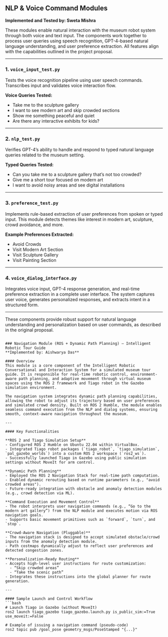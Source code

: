 ## NLP & Voice Command Modules  
**Implemented and Tested by: Sweta Mishra**  

These modules enable natural interaction with the museum robot system through both voice and text input. The components work together to process user queries using speech recognition, GPT-4-based natural language understanding, and user preference extraction. All features align with the capabilities outlined in the project proposal.

---

### 1. `voice_input_test.py`  
Tests the voice recognition pipeline using user speech commands. Transcribes input and validates voice interaction flow.

**Voice Queries Tested:**
- Take me to the sculpture gallery  
- I want to see modern art and skip crowded sections  
- Show me something peaceful and quiet  
- Are there any interactive exhibits for kids?

---

### 2. `nlp_test.py`  
Verifies GPT-4’s ability to handle and respond to typed natural language queries related to the museum setting.

**Typed Queries Tested:**
- Can you take me to a sculpture gallery that’s not too crowded?  
- Give me a short tour focused on modern art  
- I want to avoid noisy areas and see digital installations

---

### 3. `preference_test.py`  
Implements rule-based extraction of user preferences from spoken or typed input. This module detects themes like interest in modern art, sculpture, crowd avoidance, and more.

**Example Preferences Extracted:**
- Avoid Crowds  
- Visit Modern Art Section  
- Visit Sculpture Gallery  
- Visit Painting Section

---

### 4. `voice_dialog_interface.py`  
Integrates voice input, GPT-4 response generation, and real-time preference extraction in a complete user interface. The system captures user voice, generates personalized responses, and extracts intent in a structured form.

---

These components provide robust support for natural language understanding and personalization based on user commands, as described in the original proposal.


```

### Navigation Module (ROS + Dynamic Path Planning) – Intelligent Robotic Tour Guide  
**Implemented by: Aishwarya Das**

#### Overview  
This module is a core component of the Intelligent Robotic Conversational and Interaction System for a simulated museum tour guide. It is responsible for real-time robotic control, environment-aware path planning, and adaptive movement through virtual museum spaces using the ROS 2 framework and Tiago robot in the Gazebo simulation environment.

The navigation system integrates dynamic path planning capabilities, allowing the robot to adjust its trajectory based on user preferences and simulated crowd density. Built on ROS 2 Humble, the module enables seamless command execution from the NLP and dialog systems, ensuring smooth, context-aware navigation throughout the museum.

---

#### Key Functionalities  

**ROS 2 and Tiago Simulation Setup**  
- Configured ROS 2 Humble on Ubuntu 22.04 within VirtualBox.  
- Integrated Tiago robot packages (`tiago_robot`, `tiago_simulation`, `pal_gazebo_worlds`) into a custom ROS 2 workspace (`ros2_ws`).  
- Successfully launched Tiago in Gazebo using public simulation settings without MoveIt for arm control.

**Dynamic Path Planning**  
- Employed the ROS 2 Navigation Stack for real-time path computation.  
- Enabled dynamic rerouting based on runtime parameters (e.g., "avoid crowded areas").  
- Future-ready integration with obstacle and anomaly detection modules (e.g., crowd detection via ML).

**Command Execution and Movement Control**  
- The robot interprets user navigation commands (e.g., “Go to the modern art gallery”) from the NLP module and executes motion via ROS navigation goals.  
- Supports basic movement primitives such as `forward`, `turn`, and `stop`.

**Crowd-Aware Navigation (Pluggable)**  
- The navigation stack is designed to accept simulated obstacle/crowd inputs from the anomaly detection module.  
- Path costmaps dynamically adjust to reflect user preferences and detected congestion zones.

**Personalization-Ready Routing**  
- Accepts high-level user instructions for route customization:  
  - “Skip crowded areas”  
  - “Take the scenic path”  
- Integrates these instructions into the global planner for route generation.

---

#### Sample Launch and Control Workflow  
```bash
# Launch Tiago in Gazebo (without MoveIt)
ros2 launch tiago_gazebo tiago_gazebo.launch.py is_public_sim:=True use_moveit:=False

# Example of issuing a navigation command (pseudo-code)
ros2 topic pub /goal_pose geometry_msgs/PoseStamped "{...}"
```

